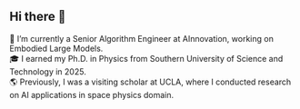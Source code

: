 ## Hi there 👋  
🧠 I’m currently a Senior Algorithm Engineer at AInnovation, working on Embodied Large Models.  
🎓 I earned my Ph.D. in Physics from Southern University of Science and Technology in 2025.  
🌎 Previously, I was a visiting scholar at UCLA, where I conducted research on AI applications in space physics domain.  

<!--
**pinecypressfxd/pinecypressfxd** is a ✨ _special_ ✨ repository because its `README.md` (this file) appears on your GitHub profile.

Here are some ideas to get you started:

- 🔭 I’m currently working on AInnovation company.
- 🌱 I’m currently learning ...
- 👯 I’m looking to collaborate on ...
- 🤔 I’m looking for help with ...
- 💬 Ask me about ...
- 📫 How to reach me: ...
- 😄 Pronouns: ...
- ⚡ Fun fact: ...
-->
